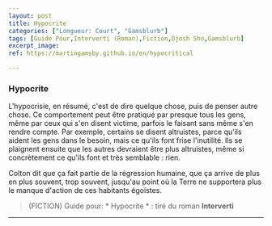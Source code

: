 ```yaml
---
layout: post
title: Hypocrite
categories: ["Longueur: Court", "Gamsblurb"]
tags: [Guide Pour,Interverti (Roman),Fiction,Djosh Sho,Gamsblurb]
excerpt_image: 
ref: https://martingamsby.github.io/en/hypocritical

---
```


### **Hypocrite**

L'hypocrisie, en résumé, c'est de dire quelque chose, puis de penser autre chose. Ce comportement peut être pratiqué par presque tous les gens, même par ceux qui s'en disent victime, parfois le faisant sans même s'en rendre compte. Par exemple, certains se disent altruistes, parce qu'ils aident les gens dans le besoin, mais ce qu'ils font frise l'inutilité. Ils se plaignent ensuite que les autres devraient être plus altruistes, même si concrètement ce qu'ils font et très semblable : rien. 

Colton dit que ça fait partie de la régression humaine, que ça arrive de plus en plus souvent, trop souvent, jusqu'au point où la Terre ne supportera plus le manque d'action de ces habitants égoïstes.

> (FICTION) Guide pour: * Hypocrite * : tiré du roman **Interverti**

---


